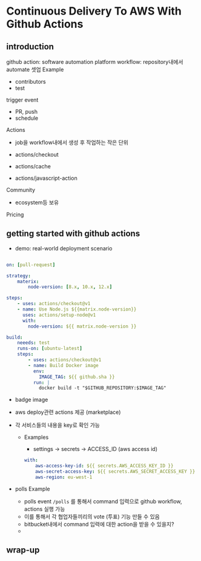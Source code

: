 # Continuous Delivery To AWS With Github Actions

## introduction

github action: software automation platform
workflow: repository내에서 automate 셋업
Example
- contributors
- test

trigger event
- PR, push
- schedule

Actions
- job을 workflow내에서 생성 후 작업하는 작은 단위

- actions/checkout
- actions/cache
- actions/javascript-action

Community
- ecosystem등 보유

Pricing



## getting started with github actions

- demo: real-world deployment scenario

```yaml

on: [pull-request]

strategy:
    materix:
        node-version: [8.x, 10.x, 12.x]

steps:
    - uses: actions/checkout@v1
    - name: Use Node.js ${{matrix.node-version}}
      uses: actions/setup-node@v1
      with:
        node-version: ${{ matrix.node-version }}

build:
    neeeds: test
    runs-on: [ubuntu-latest]
    steps:
        - uses: actions/checkout@v1
        - name: Build Docker image
          env:
            IMAGE_TAG: ${{ github.sha }}
          run: |
            docker build -t "$GITHUB_REPOSITORY:$IMAGE_TAG"
```

- badge image
- aws deploy관련 actions 제공 (marketplace)
- 각 서비스들의 내용을 key로 확인 가능
  - Examples
    - settings -> secrets -> ACCESS_ID (aws access id)
  
    ```yaml
    with:
        aws-access-key-id: ${{ secrets.AWS_ACCESS_KEY_ID }}
        aws-secret-access-key: ${{ secrets.AWS_SECRET_ACCESS_KEY }}
        aws-region: eu-west-1
    ```

- polls Example
  - polls event `/polls` 를 통해서 command 입력으로 github workflow, actions 실행 가능
  - 이를 통해서 각 협업자들끼리의 vote (투표) 기능 만들 수 있음
  - bitbucket내에서 command 입력에 대한 action을 받을 수 있을지?
  - 


## wrap-up

